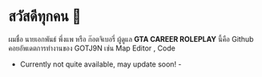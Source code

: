 # สวัสดีทุกคน 👋

ผมชื่อ นายเอกพันธ์ พึ่งแพ หรือ ก๊อตจิเบอรี่ ผู้ดูแล **GTA CAREER ROLEPLAY** นี้คือ Github คอยอัพเดตการทำงานของ GOTJ9N เช่น Map Editor , Code

- Currently not quite available, may update soon! - 

<!--
**GOTJ9N/GOTJ9N** is a ✨ _special_ ✨ repository because its `README.md` (this file) appears on your GitHub profile.

Here are some ideas to get you started:

- 🔭 I’m currently working on ...
- 🌱 I’m currently learning ...
- 👯 I’m looking to collaborate on ...
- 🤔 I’m looking for help with ...
- 💬 Ask me about ...
- 📫 How to reach me: ...
- 😄 Pronouns: ...
- ⚡ Fun fact: ...
-->
